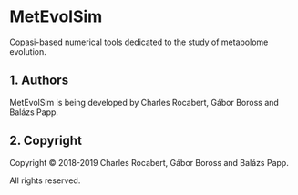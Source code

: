 # MetEvolSim

Copasi-based numerical tools dedicated to the study of metabolome evolution.

## 1. Authors <a name="authors"></a>

MetEvolSim is being developed by Charles Rocabert, Gábor Boross and Balázs Papp.

## 2. Copyright <a name="copyright"></a>

Copyright &copy; 2018-2019 Charles Rocabert, Gábor Boross and Balázs Papp.

All rights reserved.
